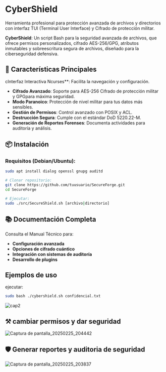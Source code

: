 # CyberShield
Herramienta profesional para protección avanzada de archivos y directorios con interfaz TUI (Terminal User Interface) y Cifrado de protección militar.

**CyberShield**: Un script Bash para la seguridad avanzada de archivos, que ofrece permisos personalizados, cifrado AES-256/GPG, atributos inmutables y sobreescritura segura de archivos, diseñado para la ciberseguridad defensiva.

## 🚀 Características Principales

cInterfaz Interactiva Ncurses**: Facilita la navegación y configuración.
- **Cifrado Avanzado**: Soporte para AES-256 Cifrado de protección militar y GPGpara máxima seguridad.
- **Modo Paranoico**: Protección de nivel militar para tus datos más sensibles.
- **Gestión de Permisos**: Control avanzado con POSIX y ACL.
- **Destrucción Segura**: Cumple con el estándar DoD 5220.22-M.
- **Generación de Reportes Forenses**: Documenta actividades para auditoría y análisis.

## 📦 Instalación

### Requisitos (Debian/Ubuntu):
```bash
sudo apt install dialog openssl gnupg auditd

# Clonar repositorio:
git clone https://github.com/tuusuario/SecureForge.git
cd SecureForge

# Ejecutar:
sudo ./src/SecureShield.sh [archivo|directorio]
```

## 📚 Documentación Completa
Consulta el Manual Técnico para:

- **Configuración avanzada**
- **Opciones de cifrado cuántico**
- **Integración con sistemas de auditoría**
- **Desarrollo de plugins**

##  Ejemplos de uso
ejecutar: 
```bash
sudo bash ./cybershield.sh confidencial.txt      

```
![cap2](https://github.com/user-attachments/assets/13b8faec-5d8e-4203-b9a0-2373bb6c0146)

## ⚒️ cambiar permisos y dar seguridad

![Captura de pantalla_20250225_204442](https://github.com/user-attachments/assets/d84fdfb6-d93f-4ab7-bd19-d867fa09593f)

## 🛡️ Generar reportes y auditoria de seguridad

![Captura de pantalla_20250225_203837](https://github.com/user-attachments/assets/f829f53c-8572-4240-bc57-19b9a2f319e3)



